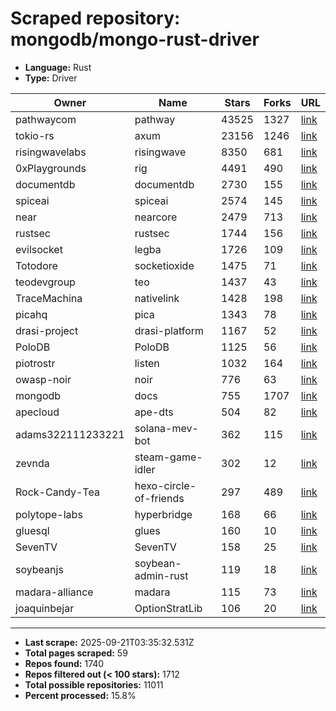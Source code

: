 # Scraped repository: mongodb/mongo-rust-driver
* **Language:** Rust
* **Type:** Driver

| Owner | Name | Stars | Forks | URL |
|---|---|---|---|---|
| pathwaycom | pathway | 43525 | 1327 | [link](https://github.com/pathwaycom/pathway) |
| tokio-rs | axum | 23156 | 1246 | [link](https://github.com/tokio-rs/axum) |
| risingwavelabs | risingwave | 8350 | 681 | [link](https://github.com/risingwavelabs/risingwave) |
| 0xPlaygrounds | rig | 4491 | 490 | [link](https://github.com/0xPlaygrounds/rig) |
| documentdb | documentdb | 2730 | 155 | [link](https://github.com/documentdb/documentdb) |
| spiceai | spiceai | 2574 | 145 | [link](https://github.com/spiceai/spiceai) |
| near | nearcore | 2479 | 713 | [link](https://github.com/near/nearcore) |
| rustsec | rustsec | 1744 | 156 | [link](https://github.com/rustsec/rustsec) |
| evilsocket | legba | 1726 | 109 | [link](https://github.com/evilsocket/legba) |
| Totodore | socketioxide | 1475 | 71 | [link](https://github.com/Totodore/socketioxide) |
| teodevgroup | teo | 1437 | 43 | [link](https://github.com/teodevgroup/teo) |
| TraceMachina | nativelink | 1428 | 198 | [link](https://github.com/TraceMachina/nativelink) |
| picahq | pica | 1343 | 78 | [link](https://github.com/picahq/pica) |
| drasi-project | drasi-platform | 1167 | 52 | [link](https://github.com/drasi-project/drasi-platform) |
| PoloDB | PoloDB | 1125 | 56 | [link](https://github.com/PoloDB/PoloDB) |
| piotrostr | listen | 1032 | 164 | [link](https://github.com/piotrostr/listen) |
| owasp-noir | noir | 776 | 63 | [link](https://github.com/owasp-noir/noir) |
| mongodb | docs | 755 | 1707 | [link](https://github.com/mongodb/docs) |
| apecloud | ape-dts | 504 | 82 | [link](https://github.com/apecloud/ape-dts) |
| adams322111233221 | solana-mev-bot | 362 | 115 | [link](https://github.com/adams322111233221/solana-mev-bot) |
| zevnda | steam-game-idler | 302 | 12 | [link](https://github.com/zevnda/steam-game-idler) |
| Rock-Candy-Tea | hexo-circle-of-friends | 297 | 489 | [link](https://github.com/Rock-Candy-Tea/hexo-circle-of-friends) |
| polytope-labs | hyperbridge | 168 | 66 | [link](https://github.com/polytope-labs/hyperbridge) |
| gluesql | glues | 160 | 10 | [link](https://github.com/gluesql/glues) |
| SevenTV | SevenTV | 158 | 25 | [link](https://github.com/SevenTV/SevenTV) |
| soybeanjs | soybean-admin-rust | 119 | 18 | [link](https://github.com/soybeanjs/soybean-admin-rust) |
| madara-alliance | madara | 115 | 73 | [link](https://github.com/madara-alliance/madara) |
| joaquinbejar | OptionStratLib | 106 | 20 | [link](https://github.com/joaquinbejar/OptionStratLib) |

---
* **Last scrape:** 2025-09-21T03:35:32.531Z
* **Total pages scraped:** 59
* **Repos found:** 1740
* **Repos filtered out (< 100 stars):** 1712
* **Total possible repositories:** 11011
* **Percent processed:** 15.8%
